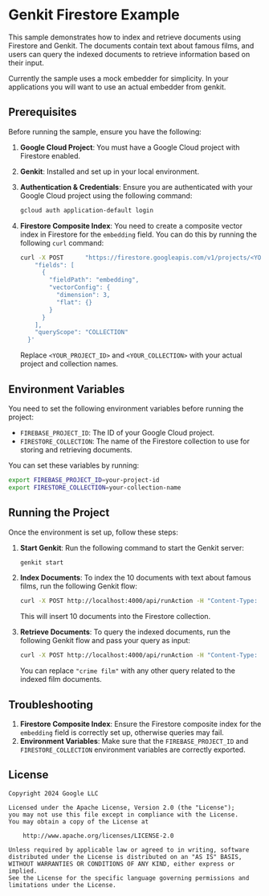 
# Genkit Firestore Example

This sample demonstrates how to index and retrieve documents using Firestore and Genkit. The documents contain text about famous films, and users can query the indexed documents to retrieve information based on their input.

Currently the sample uses a mock embedder for simplicity. In your applications you will want to use an actual embedder from genkit.

## Prerequisites

Before running the sample, ensure you have the following:

1. **Google Cloud Project**: You must have a Google Cloud project with Firestore enabled.
2. **Genkit**: Installed and set up in your local environment.
3. **Authentication & Credentials**: Ensure you are authenticated with your Google Cloud project using the following command:
   ```bash
   gcloud auth application-default login
   ```
4. **Firestore Composite Index**: You need to create a composite vector index in Firestore for the `embedding` field. You can do this by running the following `curl` command:

   ```bash
   curl -X POST      "https://firestore.googleapis.com/v1/projects/<YOUR_PROJECT_ID>/databases/(default)/collectionGroups/<YOUR_COLLECTION>/indexes"      -H "Authorization: Bearer $(gcloud auth print-access-token)"      -H "Content-Type: application/json"      -d '{
       "fields": [
         {
           "fieldPath": "embedding",
           "vectorConfig": {
             "dimension": 3,
             "flat": {}
           }
         }
       ],
       "queryScope": "COLLECTION"
     }'
   ```

   Replace `<YOUR_PROJECT_ID>` and `<YOUR_COLLECTION>` with your actual project and collection names.

## Environment Variables

You need to set the following environment variables before running the project:

- `FIREBASE_PROJECT_ID`: The ID of your Google Cloud project.
- `FIRESTORE_COLLECTION`: The name of the Firestore collection to use for storing and retrieving documents.

You can set these variables by running:

```bash
export FIREBASE_PROJECT_ID=your-project-id
export FIRESTORE_COLLECTION=your-collection-name
```

## Running the Project

Once the environment is set up, follow these steps:

1. **Start Genkit**: 
   Run the following command to start the Genkit server:
   
   ```bash
   genkit start
   ```

2. **Index Documents**:
   To index the 10 documents with text about famous films, run the following Genkit flow:

   ```bash
   curl -X POST http://localhost:4000/api/runAction -H "Content-Type: application/json" -d '{"key":"/flow/flow-index-documents"}'
   ```

   This will insert 10 documents into the Firestore collection.

3. **Retrieve Documents**:
   To query the indexed documents, run the following Genkit flow and pass your query as input:

   ```bash
   curl -X POST http://localhost:4000/api/runAction -H "Content-Type: application/json" -d '{"key":"/flow/flow-retrieve-documents", "input": "crime film"}'
   ```

   You can replace `"crime film"` with any other query related to the indexed film documents.

## Troubleshooting

1. **Firestore Composite Index**: Ensure the Firestore composite index for the `embedding` field is correctly set up, otherwise queries may fail.
2. **Environment Variables**: Make sure that the `FIREBASE_PROJECT_ID` and `FIRESTORE_COLLECTION` environment variables are correctly exported.

## License

```
Copyright 2024 Google LLC

Licensed under the Apache License, Version 2.0 (the "License");
you may not use this file except in compliance with the License.
You may obtain a copy of the License at

    http://www.apache.org/licenses/LICENSE-2.0

Unless required by applicable law or agreed to in writing, software
distributed under the License is distributed on an "AS IS" BASIS,
WITHOUT WARRANTIES OR CONDITIONS OF ANY KIND, either express or implied.
See the License for the specific language governing permissions and
limitations under the License.
```

